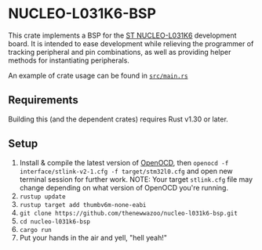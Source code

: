 NUCLEO-L031K6-BSP
=================

This crate implements a BSP for the [ST NUCLEO-L031K6](https://www.st.com/en/evaluation-tools/nucleo-l031k6.html) development board. It is intended to ease development while relieving the programmer of tracking peripheral and pin combinations, as well as providing helper methods for instantiating peripherals.

An example of crate usage can be found in [`src/main.rs`](src/main.rs)

Requirements
------------

Building this (and the dependent crates) requires Rust v1.30 or later.

Setup
------------
1. Install & compile the latest version of [OpenOCD](http://openocd.org/), then `openocd -f interface/stlink-v2-1.cfg -f target/stm32l0.cfg` and open new terminal session for further work. NOTE: Your target `stlink.cfg` file may change depending on what version of OpenOCD you're running. 
2. `rustup update`
3. `rustup target add thumbv6m-none-eabi`
4. `git clone https://github.com/thenewwazoo/nucleo-l031k6-bsp.git`
5. `cd nucleo-l031k6-bsp`
6. `cargo run`
7. Put your hands in the air and yell, "hell yeah!"
